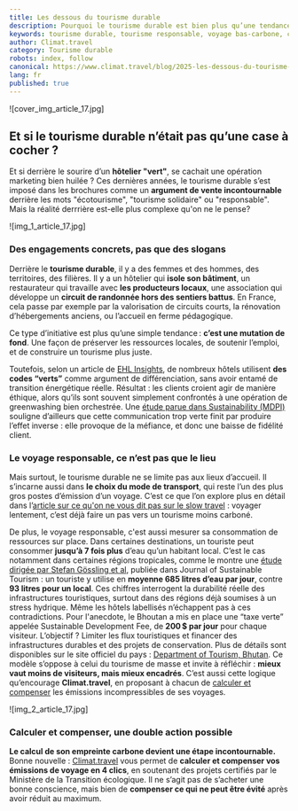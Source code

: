 ```yaml
---
title: Les dessous du tourisme durable
description: Pourquoi le tourisme durable est bien plus qu’une tendance : une mutation de fond vers un voyage plus responsable.
keywords: tourisme durable, tourisme responsable, voyage bas-carbone, compensation carbone
author: Climat.travel
category: Tourisme durable
robots: index, follow
canonical: https://www.climat.travel/blog/2025-les-dessous-du-tourisme-responsable
lang: fr
published: true
---
```


![cover_img_article_17.jpg]

## Et si le tourisme durable n’était pas qu’une case à cocher ?

Et si derrière le sourire d’un **hôtelier "vert"**, se cachait une opération marketing bien huilée ? Ces dernières années, le tourisme durable s’est imposé dans les brochures comme un **argument de vente incontournable** derrière les mots "écotourisme", "tourisme solidaire" ou "responsable". Mais la réalité derrrière est-elle plus complexe qu'on ne le pense?

![img_1_article_17.jpg]

### Des engagements concrets, pas que des slogans

Derrière le **tourisme durable**, il y a des femmes et des hommes, des territoires, des filières. Il y a un hôtelier qui **isole son bâtiment**, un restaurateur qui travaille avec **les producteurs locaux**, une association qui développe un **circuit de randonnée hors des sentiers battus**. En France, cela passe par exemple par la valorisation de circuits courts, la rénovation d’hébergements anciens, ou l’accueil en ferme pédagogique.

Ce type d’initiative est plus qu’une simple tendance : **c’est une mutation de fond**. Une façon de préserver les ressources locales, de soutenir l’emploi, et de construire un tourisme plus juste.

Toutefois, selon un article de [EHL Insights](https://hospitalityinsights.ehl.edu/greenwashing-hospitality-industry), de nombreux hôtels utilisent **des codes “verts”** comme argument de différenciation, sans avoir entamé de transition énergétique réelle. Résultat : les clients croient agir de manière éthique, alors qu’ils sont souvent simplement confrontés à une opération de greenwashing bien orchestrée.
Une [étude parue dans Sustainability (MDPI)](https://www.mdpi.com/2071-1050/12/23/10378) souligne d’ailleurs que cette communication trop verte finit par produire l’effet inverse : elle provoque de la méfiance, et donc une baisse de fidélité client.


### Le voyage responsable, ce n’est pas que le lieu

Mais surtout, le tourisme durable ne se limite pas aux lieux d’accueil. Il s’incarne aussi dans **le choix du mode de transport**, qui reste l’un des plus gros postes d’émission d’un voyage. C’est ce que l’on explore plus en détail dans l’[article sur ce qu'on ne vous dit pas sur le slow travel](https://www.climat.travel/blog/2025-ce-que-lon-ne-vous-dit-pas-sur-le-slowtravel) : voyager lentement, c’est déjà faire un pas vers un tourisme moins carboné.

De plus, le voyage responsable, c'est aussi mesurer sa consommation de ressources sur place. Dans certaines destinations, un touriste peut consommer **jusqu’à 7 fois plus** d’eau qu’un habitant local. C’est le cas notamment dans certaines régions tropicales, comme le montre une [étude dirigée par Stefan Gössling et al](https://www.tandfonline.com/doi/full/10.1080/09669582.2011.553286), publiée dans Journal of Sustainable Tourism : un touriste y utilise en **moyenne 685 litres d’eau par jour**, contre **93 litres pour un local**.
Ces chiffres interrogent la durabilité réelle des infrastructures touristiques, surtout dans des régions déjà soumises à un stress hydrique. Même les hôtels labellisés n’échappent pas à ces contradictions.
Pour l'anecdote, le Bhoutan a mis en place une “taxe verte” appelée Sustainable Development Fee, de **200 $ par jour** pour chaque visiteur. L’objectif ? Limiter les flux touristiques et financer des infrastructures durables et des projets de conservation. 
Plus de détails sont disponibles sur le site officiel du pays : [Department of Tourism, Bhutan](https://www.bhutan.travel/page/sustainable-development-fee).
Ce modèle s’oppose à celui du tourisme de masse et invite à réfléchir : **mieux vaut moins de visiteurs, mais mieux encadrés**. C’est aussi cette logique qu’encourage **Climat.travel**, en proposant à chacun de [calculer et compenser](https://www.climat.travel/#calculator) les émissions incompressibles de ses voyages.


![img_2_article_17.jpg]

### Calculer et compenser, une double action possible

**Le calcul de son empreinte carbone devient une étape incontournable.** Bonne nouvelle : [Climat.travel](https://www.climat.travel/) vous permet de **calculer et compenser vos émissions de voyage en 4 clics**, en soutenant des projets certifiés par le Ministère de la Transition écologique. Il ne s’agit pas de s’acheter une bonne conscience, mais bien de **compenser ce qui ne peut être évité** après avoir réduit au maximum.
